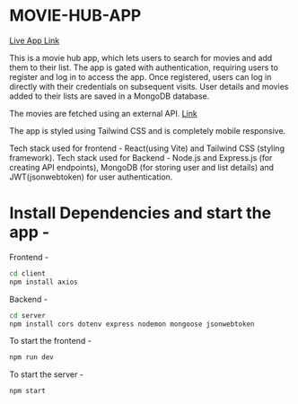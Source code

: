# MOVIE-HUB-APP

[Live App Link](https://movie-hub-client.vercel.app)

This is a movie hub app, which lets users to search for movies and add them to their list. The app is gated with authentication, requiring users to register and log in to access the app. Once registered, users can log in directly with their credentials on subsequent visits. User details and movies added to their lists are saved in a MongoDB database.

The movies are fetched using an external API. [Link](https://www.omdbapi.com)

The app is styled using Tailwind CSS and is completely mobile responsive.

Tech stack used for frontend - React(using Vite) and Tailwind CSS (styling framework). 
Tech stack used for Backend - Node.js and Express.js (for creating API endpoints), MongoDB (for storing user and list details) and JWT(jsonwebtoken) for user authentication.


# Install Dependencies and start the app -

Frontend - 
```bash
cd client
npm install axios
```

Backend -
```bash
cd server
npm install cors dotenv express nodemon mongoose jsonwebtoken
```

To start the frontend -
```bash
npm run dev
```


To start the server -
```bash
npm start
```
